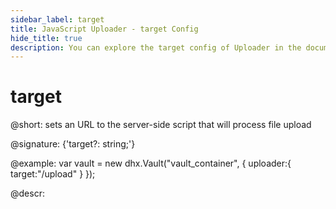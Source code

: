 ```yaml
---
sidebar_label: target
title: JavaScript Uploader - target Config 
hide_title: true
description: You can explore the target config of Uploader in the documentation of the DHTMLX JavaScript UI library. Browse developer guides and API reference, try out code examples and live demos, and download a free 30-day evaluation version of DHTMLX Suite 7.
---
```

 
# target

@short: sets an URL to the server-side script that will process file upload

@signature: {'target?: string;'}

@example:
var vault = new dhx.Vault("vault_container", { 
    uploader:{	
    	target:"/upload"
    }
});

@descr:
